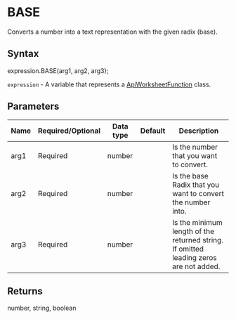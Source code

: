 # BASE

Converts a number into a text representation with the given radix (base).

## Syntax

expression.BASE(arg1, arg2, arg3);

`expression` - A variable that represents a [ApiWorksheetFunction](../ApiWorksheetFunction.md) class.

## Parameters

| **Name** | **Required/Optional** | **Data type** | **Default** | **Description** |
| ------------- | ------------- | ------------- | ------------- | ------------- |
| arg1 | Required | number |  | Is the number that you want to convert. |
| arg2 | Required | number |  | Is the base Radix that you want to convert the number into. |
| arg3 | Required | number |  | Is the minimum length of the returned string.  If omitted leading zeros are not added. |

## Returns

number, string, boolean